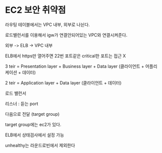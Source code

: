 # EC2 보안 취약점

라우팅 테이블에서는 VPC 내부, 외부로 나뉜다.

로드밸런서를 이용해서 igw가 연결안되어있는 VPC와 연결시켜준다.

외부 -> ELB -> VPC 내부

ELB에서 https만 열어주면 22번 포트같은 critical한 포트는 접근 X

3 teir = Presentation layer + Business layer + Data layer (클라이언트 + 어플리케이션 + 데이터)

2 teir = Application layer + Data layer (클라이언트  + 데이터)



로드 밸런서

리스너 : 듣는 port

다음으로 전달 (target group)



target group에는 ec2가 있다.

ELB에서 상태검사에서 설정 가능

unhealthy는 라운드로빈에서 제외한다

